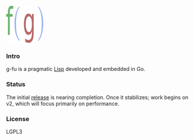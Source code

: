 ![Logo](logo.png)
  
### Intro
g-fu is a pragmatic [Lisp](https://xkcd.com/297/) developed and embedded in Go.

### Status
The initial [release](https://github.com/codr7/g-fu/tree/master/v1) is nearing completion. Once it stabilizes; work begins on v2, which will focus primarily on performance.

### License
LGPL3